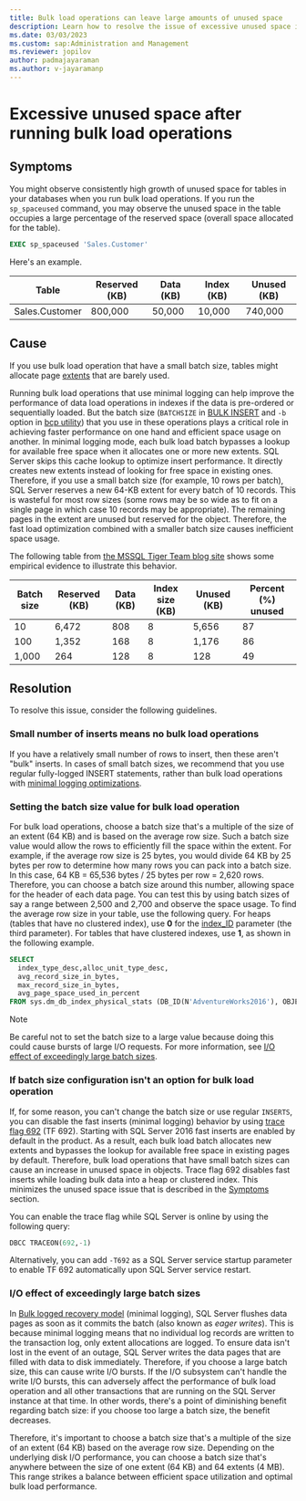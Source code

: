 ```yaml
---
title: Bulk load operations can leave large amounts of unused space
description: Learn how to resolve the issue of excessive unused space in bulk load operations that have a small batch size.
ms.date: 03/03/2023
ms.custom: sap:Administration and Management
ms.reviewer: jopilov
author: padmajayaraman
ms.author: v-jayaramanp
---
```


# Excessive unused space after running bulk load operations

## Symptoms

You might observe consistently high growth of unused space for tables in your databases when you run bulk load operations. If you run the `sp_spaceused` command, you may observe the unused space in the table occupies a large percentage of the reserved space (overall space allocated for the table).

```sql
EXEC sp_spaceused 'Sales.Customer'
```

Here's an example.

| Table | Reserved (KB) | Data (KB) | Index (KB) | Unused (KB) |
|---|---|---|---|---|
| Sales.Customer | 800,000 | 50,000 | 10,000 | 740,000 |

## Cause

If you use bulk load operation that have a small batch size, tables might allocate page [extents](/sql/relational-databases/pages-and-extents-architecture-guide#extents) that are barely used.

Running bulk load operations that use minimal logging can help improve the performance of data load operations in indexes if the data is pre-ordered or sequentially loaded. But the batch size (`BATCHSIZE` in [BULK INSERT](/sql/t-sql/statements/bulk-insert-transact-sql) and `-b` option in [bcp utility](/sql/tools/bcp-utility)) that you use in these operations plays a critical role in achieving faster performance on one hand and efficient space usage on another. In minimal logging mode, each bulk load batch bypasses a lookup for available free space when it allocates one or more new extents. SQL Server skips this cache lookup to optimize insert performance. It directly creates new extents instead of looking for free space in existing ones. Therefore, if you use a small batch size (for example, 10 rows per batch), SQL Server reserves a new 64-KB extent for every batch of 10 records. This is wasteful for most row sizes (some rows may be so wide as to fit on a single page in which case 10 records may be appropriate). The remaining pages in the extent are unused but reserved for the object. Therefore, the fast load optimization combined with a smaller batch size causes inefficient space usage.

The following table from [the MSSQL Tiger Team blog site](/archive/blogs/sql_server_team/sql-server-2016-minimal-logging-and-impact-of-the-batchsize-in-bulk-load-operations) shows some empirical evidence to illustrate this behavior.

| Batch size  | Reserved (KB)  | Data (KB)  | Index size (KB)  | Unused (KB)  | Percent (%) unused |
| ----------  | -------------  | ---------  | ---------------  | -----------  | ------------------ |
| 10          | 6,472           | 808        | 8                | 5,656         | 87                 |
| 100         | 1,352           | 168        | 8                | 1,176         | 86                 |
| 1,000        | 264            | 128        | 8                | 128          | 49                 |

## Resolution

To resolve this issue, consider the following guidelines.

### Small number of inserts means no bulk load operations

If you have a relatively small number of rows to insert, then these aren't "bulk" inserts. In cases of small batch sizes, we recommend that you use regular fully-logged INSERT statements, rather than bulk load operations with [minimal logging optimizations](/sql/relational-databases/import-export/prerequisites-for-minimal-logging-in-bulk-import).

### Setting the batch size value for bulk load operation

For bulk load operations, choose a batch size that's a multiple of the size of an extent (64 KB) and is based on the average row size. Such a batch size value would allow the rows to efficiently fill the space within the extent. For example, if the average row size is 25 bytes, you would divide 64 KB by 25 bytes per row to determine how many rows you can pack into a batch size. In this case, 64 KB = 65,536 bytes / 25 bytes per row = 2,620 rows. Therefore, you can choose a batch size around this number, allowing space for the header of each data page. You can test this by using batch sizes of say a range between 2,500 and 2,700 and observe the space usage. To find the average row size in your table, use the following query. For heaps (tables that have no clustered index), use **0** for the [index_ID](/sql/relational-databases/system-dynamic-management-views/sys-dm-db-index-physical-stats-transact-sql?view=sql-server-ver16&preserve-view=true) parameter (the third parameter). For tables that have clustered indexes, use **1**, as shown in the following example.

```sql
SELECT 
  index_type_desc,alloc_unit_type_desc, 
  avg_record_size_in_bytes, 
  max_record_size_in_bytes, 
  avg_page_space_used_in_percent
FROM sys.dm_db_index_physical_stats (DB_ID(N'AdventureWorks2016'), OBJECT_ID(N'Production.ProductDocument'), 1, NULL , 'DETAILED')
```

> [!NOTE]
> Be careful not to set the batch size to a large value because doing this could cause bursts of large I/O requests. For more information, see [I/O effect of exceedingly large batch sizes](#io-effect-of-exceedingly-large-batch-sizes).

### If batch size configuration isn't an option for bulk load operation

If, for some reason, you can't change the batch size or use regular `INSERTS`, you can disable the fast inserts (minimal logging) behavior by using [trace flag 692](/sql/t-sql/database-console-commands/dbcc-traceon-trace-flags-transact-sql#tf692) (TF 692). Starting with SQL Server 2016 fast inserts are enabled by default in the product. As a result, each bulk load batch allocates new extents and bypasses the lookup for available free space in existing pages by default. Therefore, bulk load operations that have small batch sizes can cause an increase in unused space in objects. Trace flag 692 disables fast inserts while loading bulk data into a heap or clustered index. This minimizes the unused space issue that is described in the [Symptoms](#symptoms) section.

You can enable the trace flag while SQL Server is online by using the following query:

```sql
DBCC TRACEON(692,-1)
```

Alternatively, you can add `-T692` as a SQL Server service startup parameter to enable TF 692 automatically upon SQL Server service restart.

### I/O effect of exceedingly large batch sizes

In [Bulk logged recovery model](/sql/relational-databases/backup-restore/recovery-models-sql-server) (minimal logging), SQL Server flushes data pages as soon as it commits the batch (also known as _eager writes_). This is because minimal logging means that no individual log records are written to the transaction log, only extent allocations are logged. To ensure data isn't lost in the event of an outage, SQL Server writes the data pages that are filled with data to disk immediately. Therefore, if you choose a large batch size, this can cause write I/O bursts. If the I/O subsystem can't handle the write I/O bursts, this can adversely affect the performance of bulk load operation and all other transactions that are running on the SQL Server instance at that time. In other words, there's a point of diminishing benefit regarding batch size: if you choose too large a batch size, the benefit decreases.

Therefore, it's important to choose a batch size that's a multiple of the size of an extent (64 KB) based on the average row size. Depending on the underlying disk I/O performance, you can choose a batch size that's anywhere between the size of one extent (64 KB) and 64 extents (4 MB). This range strikes a balance between efficient space utilization and optimal bulk load performance.
